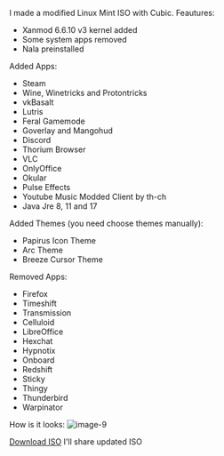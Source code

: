 I made a modified Linux Mint ISO with Cubic.
Feautures:
- Xanmod 6.6.10 v3 kernel added
- Some system apps removed
- Nala preinstalled
  
Added Apps:
- Steam
- Wine, Winetricks and Protontricks
- vkBasalt
- Lutris
- Feral Gamemode
- Goverlay and Mangohud
- Discord
- Thorium Browser
- VLC
- OnlyOffice
- Okular
- Pulse Effects
- Youtube Music Modded Client by th-ch
- Java Jre 8, 11 and 17

Added Themes (you need choose themes manually):
- Papirus Icon Theme
- Arc Theme
- Breeze Cursor Theme

Removed Apps:
- Firefox
- Timeshift
- Transmission
- Celluloid
- LibreOffice
- Hexchat
- Hypnotix
- Onboard
- Redshift
- Sticky
- Thingy
- Thunderbird
- Warpinator
  
How is it looks:
![image-9](https://github.com/Efeisot/mint-xfce-cubic-iso/assets/104940108/c17e37c4-2d31-4295-b02b-0c36ea0c3fd1)


[Download ISO](https://drive.google.com/file/d/1bx6SYmGS7IHCAlzXGiCKINJVOABg0JKp/view?usp=sharing) 
I'll share updated ISO
